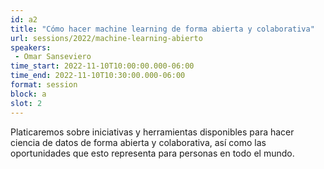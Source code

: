 ```yaml
---
id: a2
title: "Cómo hacer machine learning de forma abierta y colaborativa"
url: sessions/2022/machine-learning-abierto 
speakers:
 - Omar Sanseviero
time_start: 2022-11-10T10:00:00.000-06:00
time_end: 2022-11-10T10:30:00.000-06:00
format: session
block: a
slot: 2
---
```


Platicaremos sobre iniciativas y herramientas disponibles para hacer ciencia de datos de forma abierta y colaborativa, así como las oportunidades que esto representa para personas en todo el mundo.